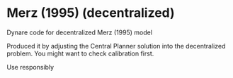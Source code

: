 # Merz (1995) (decentralized)
Dynare code for decentralized Merz (1995) model

Produced it by adjusting the Central Planner solution into the decentralized problem.
You might want to check calibration first.

Use responsibly   
